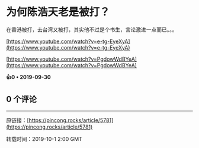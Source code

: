 # 为何陈浩天老是被打？ 

在香港被打，去台湾又被打，其实他不过是个书生，言论激进一点而已。。。

[https://www.youtube.com/watch?v=e-tg-EyeXyA](https://www.youtube.com/watch?v=e-tg-EyeXyA)

[https://www.youtube.com/watch?v=PgdowWdBYeA](https://www.youtube.com/watch?v=PgdowWdBYeA)

**👍0 • 2019-09-30**

## 0 个评论

---
原链接：[https://pincong.rocks/article/5781](https://pincong.rocks/article/5781)

转载时间：2019-10-1 2:00 GMT